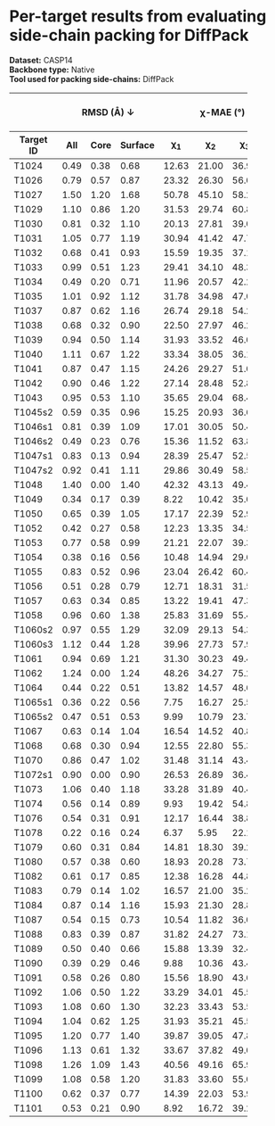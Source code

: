 # Per-target results from evaluating side-chain packing for DiffPack

**Dataset:** CASP14  
**Backbone type:** Native  
**Tool used for packing side-chains:** DiffPack  
<table style="width:85%;">
  <thead>
    <tr>
      <th></th>
      <th colspan="3"><strong>RMSD (Å) ↓</strong></th>
      <th colspan="4"><strong>&chi;-MAE (°) ↓</strong></th>
      <th><strong>RR (%) ↑</strong></th>
      <th colspan="3"><strong>Steric Clashes (#) ↓</strong></th>
    </tr>
    <tr>
      <th><strong>Target ID</strong></th>
      <th><strong>All</strong></th>
      <th><strong>Core</strong></th>
      <th><strong>Surface</strong></th>
      <th>&chi;<sub>1</sub></th>
      <th>&chi;<sub>2</sub></th>
      <th>&chi;<sub>3</sub></th>
      <th>&chi;<sub>4</sub></th>
      <th>&chi;<sub>1-4</sub></th>
      <th>100%</th>
      <th>90%</th>
      <th>80%</th>
    </tr>
  </thead>
  <tbody>
    <tr>
      <td>T1024</td>
      <td>0.49</td>
      <td>0.38</td>
      <td>0.68</td>
      <td>12.63</td>
      <td>21.00</td>
      <td>36.95</td>
      <td>42.42</td>
      <td>67.6</td>
      <td>128.0</td>
      <td>40.0</td>
      <td>19.0</td>
    </tr>
    <tr>
      <td>T1026</td>
      <td>0.79</td>
      <td>0.57</td>
      <td>0.87</td>
      <td>23.32</td>
      <td>26.30</td>
      <td>56.06</td>
      <td>73.13</td>
      <td>51.2</td>
      <td>85.0</td>
      <td>30.0</td>
      <td>7.0</td>
    </tr>
    <tr>
      <td>T1027</td>
      <td>1.50</td>
      <td>1.20</td>
      <td>1.68</td>
      <td>50.78</td>
      <td>45.10</td>
      <td>58.21</td>
      <td>50.16</td>
      <td>27.5</td>
      <td>150.0</td>
      <td>43.0</td>
      <td>15.0</td>
    </tr>
    <tr>
      <td>T1029</td>
      <td>1.10</td>
      <td>0.86</td>
      <td>1.20</td>
      <td>31.53</td>
      <td>29.74</td>
      <td>60.86</td>
      <td>53.88</td>
      <td>45.4</td>
      <td>77.0</td>
      <td>38.0</td>
      <td>21.0</td>
    </tr>
    <tr>
      <td>T1030</td>
      <td>0.81</td>
      <td>0.32</td>
      <td>1.10</td>
      <td>20.13</td>
      <td>27.81</td>
      <td>39.04</td>
      <td>62.15</td>
      <td>51.7</td>
      <td>64.0</td>
      <td>9.0</td>
      <td>3.0</td>
    </tr>
    <tr>
      <td>T1031</td>
      <td>1.05</td>
      <td>0.77</td>
      <td>1.19</td>
      <td>30.94</td>
      <td>41.42</td>
      <td>47.70</td>
      <td>23.75</td>
      <td>36.8</td>
      <td>33.0</td>
      <td>4.0</td>
      <td>0.0</td>
    </tr>
    <tr>
      <td>T1032</td>
      <td>0.68</td>
      <td>0.41</td>
      <td>0.93</td>
      <td>15.59</td>
      <td>19.35</td>
      <td>37.13</td>
      <td>76.73</td>
      <td>59.9</td>
      <td>38.0</td>
      <td>7.0</td>
      <td>2.0</td>
    </tr>
    <tr>
      <td>T1033</td>
      <td>0.99</td>
      <td>0.51</td>
      <td>1.23</td>
      <td>29.41</td>
      <td>34.10</td>
      <td>48.37</td>
      <td>55.19</td>
      <td>47.9</td>
      <td>38.0</td>
      <td>11.0</td>
      <td>3.0</td>
    </tr>
    <tr>
      <td>T1034</td>
      <td>0.49</td>
      <td>0.20</td>
      <td>0.71</td>
      <td>11.96</td>
      <td>20.57</td>
      <td>42.24</td>
      <td>47.24</td>
      <td>64.5</td>
      <td>28.0</td>
      <td>7.0</td>
      <td>3.0</td>
    </tr>
    <tr>
      <td>T1035</td>
      <td>1.01</td>
      <td>0.92</td>
      <td>1.12</td>
      <td>31.78</td>
      <td>34.98</td>
      <td>47.03</td>
      <td>63.38</td>
      <td>45.3</td>
      <td>25.0</td>
      <td>2.0</td>
      <td>1.0</td>
    </tr>
    <tr>
      <td>T1037</td>
      <td>0.87</td>
      <td>0.62</td>
      <td>1.16</td>
      <td>26.74</td>
      <td>29.18</td>
      <td>54.29</td>
      <td>46.98</td>
      <td>45.9</td>
      <td>190.0</td>
      <td>42.0</td>
      <td>10.0</td>
    </tr>
    <tr>
      <td>T1038</td>
      <td>0.68</td>
      <td>0.32</td>
      <td>0.90</td>
      <td>22.50</td>
      <td>27.97</td>
      <td>46.21</td>
      <td>65.46</td>
      <td>58.6</td>
      <td>56.0</td>
      <td>8.0</td>
      <td>0.0</td>
    </tr>
    <tr>
      <td>T1039</td>
      <td>0.94</td>
      <td>0.50</td>
      <td>1.14</td>
      <td>31.93</td>
      <td>33.52</td>
      <td>46.05</td>
      <td>41.24</td>
      <td>40.4</td>
      <td>95.0</td>
      <td>17.0</td>
      <td>4.0</td>
    </tr>
    <tr>
      <td>T1040</td>
      <td>1.11</td>
      <td>0.67</td>
      <td>1.22</td>
      <td>33.34</td>
      <td>38.05</td>
      <td>36.11</td>
      <td>78.45</td>
      <td>34.5</td>
      <td>40.0</td>
      <td>8.0</td>
      <td>2.0</td>
    </tr>
    <tr>
      <td>T1041</td>
      <td>0.87</td>
      <td>0.47</td>
      <td>1.15</td>
      <td>24.26</td>
      <td>29.27</td>
      <td>51.00</td>
      <td>49.91</td>
      <td>50.2</td>
      <td>94.0</td>
      <td>9.0</td>
      <td>3.0</td>
    </tr>
    <tr>
      <td>T1042</td>
      <td>0.90</td>
      <td>0.46</td>
      <td>1.22</td>
      <td>27.14</td>
      <td>28.48</td>
      <td>52.83</td>
      <td>50.46</td>
      <td>48.8</td>
      <td>105.0</td>
      <td>20.0</td>
      <td>7.0</td>
    </tr>
    <tr>
      <td>T1043</td>
      <td>0.95</td>
      <td>0.53</td>
      <td>1.10</td>
      <td>35.65</td>
      <td>29.04</td>
      <td>68.43</td>
      <td>65.18</td>
      <td>38.3</td>
      <td>60.0</td>
      <td>7.0</td>
      <td>0.0</td>
    </tr>
    <tr>
      <td>T1045s2</td>
      <td>0.59</td>
      <td>0.35</td>
      <td>0.96</td>
      <td>15.25</td>
      <td>20.93</td>
      <td>36.64</td>
      <td>49.44</td>
      <td>64.9</td>
      <td>37.0</td>
      <td>5.0</td>
      <td>2.0</td>
    </tr>
    <tr>
      <td>T1046s1</td>
      <td>0.81</td>
      <td>0.39</td>
      <td>1.09</td>
      <td>17.01</td>
      <td>30.05</td>
      <td>50.43</td>
      <td>44.72</td>
      <td>68.7</td>
      <td>21.0</td>
      <td>5.0</td>
      <td>1.0</td>
    </tr>
    <tr>
      <td>T1046s2</td>
      <td>0.49</td>
      <td>0.23</td>
      <td>0.76</td>
      <td>15.36</td>
      <td>11.52</td>
      <td>63.84</td>
      <td>52.59</td>
      <td>76.0</td>
      <td>25.0</td>
      <td>6.0</td>
      <td>1.0</td>
    </tr>
    <tr>
      <td>T1047s1</td>
      <td>0.83</td>
      <td>0.13</td>
      <td>0.94</td>
      <td>28.39</td>
      <td>25.47</td>
      <td>52.59</td>
      <td>58.83</td>
      <td>54.4</td>
      <td>75.0</td>
      <td>10.0</td>
      <td>2.0</td>
    </tr>
    <tr>
      <td>T1047s2</td>
      <td>0.92</td>
      <td>0.41</td>
      <td>1.11</td>
      <td>29.86</td>
      <td>30.49</td>
      <td>58.56</td>
      <td>82.19</td>
      <td>51.0</td>
      <td>99.0</td>
      <td>12.0</td>
      <td>2.0</td>
    </tr>
    <tr>
      <td>T1048</td>
      <td>1.40</td>
      <td>0.00</td>
      <td>1.40</td>
      <td>42.32</td>
      <td>43.13</td>
      <td>49.42</td>
      <td>73.41</td>
      <td>18.0</td>
      <td>10.0</td>
      <td>0.0</td>
      <td>0.0</td>
    </tr>
    <tr>
      <td>T1049</td>
      <td>0.34</td>
      <td>0.17</td>
      <td>0.39</td>
      <td>8.22</td>
      <td>10.42</td>
      <td>35.03</td>
      <td>67.34</td>
      <td>84.5</td>
      <td>33.0</td>
      <td>9.0</td>
      <td>0.0</td>
    </tr>
    <tr>
      <td>T1050</td>
      <td>0.65</td>
      <td>0.39</td>
      <td>1.05</td>
      <td>17.17</td>
      <td>22.39</td>
      <td>52.94</td>
      <td>62.70</td>
      <td>65.4</td>
      <td>210.0</td>
      <td>45.0</td>
      <td>11.0</td>
    </tr>
    <tr>
      <td>T1052</td>
      <td>0.42</td>
      <td>0.27</td>
      <td>0.58</td>
      <td>12.23</td>
      <td>13.35</td>
      <td>34.57</td>
      <td>38.66</td>
      <td>81.2</td>
      <td>187.0</td>
      <td>48.0</td>
      <td>20.0</td>
    </tr>
    <tr>
      <td>T1053</td>
      <td>0.77</td>
      <td>0.58</td>
      <td>0.99</td>
      <td>21.21</td>
      <td>22.07</td>
      <td>39.38</td>
      <td>59.59</td>
      <td>53.8</td>
      <td>266.0</td>
      <td>61.0</td>
      <td>22.0</td>
    </tr>
    <tr>
      <td>T1054</td>
      <td>0.38</td>
      <td>0.16</td>
      <td>0.56</td>
      <td>10.48</td>
      <td>14.94</td>
      <td>29.60</td>
      <td>55.87</td>
      <td>77.8</td>
      <td>17.0</td>
      <td>0.0</td>
      <td>0.0</td>
    </tr>
    <tr>
      <td>T1055</td>
      <td>0.83</td>
      <td>0.52</td>
      <td>0.96</td>
      <td>23.04</td>
      <td>26.42</td>
      <td>60.42</td>
      <td>51.66</td>
      <td>54.9</td>
      <td>156.0</td>
      <td>40.0</td>
      <td>14.0</td>
    </tr>
    <tr>
      <td>T1056</td>
      <td>0.51</td>
      <td>0.28</td>
      <td>0.79</td>
      <td>12.71</td>
      <td>18.31</td>
      <td>31.57</td>
      <td>58.21</td>
      <td>68.1</td>
      <td>42.0</td>
      <td>11.0</td>
      <td>3.0</td>
    </tr>
    <tr>
      <td>T1057</td>
      <td>0.63</td>
      <td>0.34</td>
      <td>0.85</td>
      <td>13.22</td>
      <td>19.41</td>
      <td>47.32</td>
      <td>57.29</td>
      <td>61.1</td>
      <td>86.0</td>
      <td>23.0</td>
      <td>6.0</td>
    </tr>
    <tr>
      <td>T1058</td>
      <td>0.96</td>
      <td>0.60</td>
      <td>1.38</td>
      <td>25.83</td>
      <td>31.69</td>
      <td>55.46</td>
      <td>49.74</td>
      <td>50.2</td>
      <td>234.0</td>
      <td>79.0</td>
      <td>46.0</td>
    </tr>
    <tr>
      <td>T1060s2</td>
      <td>0.97</td>
      <td>0.55</td>
      <td>1.29</td>
      <td>32.09</td>
      <td>29.13</td>
      <td>54.32</td>
      <td>53.94</td>
      <td>46.7</td>
      <td>179.0</td>
      <td>30.0</td>
      <td>4.0</td>
    </tr>
    <tr>
      <td>T1060s3</td>
      <td>1.12</td>
      <td>0.44</td>
      <td>1.28</td>
      <td>39.96</td>
      <td>27.73</td>
      <td>57.96</td>
      <td>59.58</td>
      <td>40.6</td>
      <td>59.0</td>
      <td>17.0</td>
      <td>8.0</td>
    </tr>
    <tr>
      <td>T1061</td>
      <td>0.94</td>
      <td>0.69</td>
      <td>1.21</td>
      <td>31.30</td>
      <td>30.23</td>
      <td>49.42</td>
      <td>57.43</td>
      <td>50.3</td>
      <td>538.0</td>
      <td>125.0</td>
      <td>39.0</td>
    </tr>
    <tr>
      <td>T1062</td>
      <td>1.24</td>
      <td>0.00</td>
      <td>1.24</td>
      <td>48.26</td>
      <td>34.27</td>
      <td>75.27</td>
      <td>51.08</td>
      <td>35.7</td>
      <td>7.0</td>
      <td>0.0</td>
      <td>0.0</td>
    </tr>
    <tr>
      <td>T1064</td>
      <td>0.44</td>
      <td>0.22</td>
      <td>0.51</td>
      <td>13.82</td>
      <td>14.57</td>
      <td>48.63</td>
      <td>72.82</td>
      <td>76.9</td>
      <td>29.0</td>
      <td>6.0</td>
      <td>0.0</td>
    </tr>
    <tr>
      <td>T1065s1</td>
      <td>0.36</td>
      <td>0.22</td>
      <td>0.56</td>
      <td>7.75</td>
      <td>16.27</td>
      <td>25.54</td>
      <td>42.29</td>
      <td>79.6</td>
      <td>9.0</td>
      <td>0.0</td>
      <td>0.0</td>
    </tr>
    <tr>
      <td>T1065s2</td>
      <td>0.47</td>
      <td>0.51</td>
      <td>0.53</td>
      <td>9.99</td>
      <td>10.79</td>
      <td>23.79</td>
      <td>50.32</td>
      <td>81.0</td>
      <td>43.0</td>
      <td>18.0</td>
      <td>11.0</td>
    </tr>
    <tr>
      <td>T1067</td>
      <td>0.63</td>
      <td>0.14</td>
      <td>1.04</td>
      <td>16.54</td>
      <td>14.52</td>
      <td>40.89</td>
      <td>65.14</td>
      <td>71.0</td>
      <td>40.0</td>
      <td>7.0</td>
      <td>0.0</td>
    </tr>
    <tr>
      <td>T1068</td>
      <td>0.68</td>
      <td>0.30</td>
      <td>0.94</td>
      <td>12.55</td>
      <td>22.80</td>
      <td>55.32</td>
      <td>62.64</td>
      <td>71.7</td>
      <td>40.0</td>
      <td>8.0</td>
      <td>2.0</td>
    </tr>
    <tr>
      <td>T1070</td>
      <td>0.86</td>
      <td>0.47</td>
      <td>1.02</td>
      <td>31.48</td>
      <td>31.14</td>
      <td>43.41</td>
      <td>38.20</td>
      <td>51.9</td>
      <td>187.0</td>
      <td>70.0</td>
      <td>45.0</td>
    </tr>
    <tr>
      <td>T1072s1</td>
      <td>0.90</td>
      <td>0.00</td>
      <td>0.90</td>
      <td>26.53</td>
      <td>26.89</td>
      <td>36.40</td>
      <td>51.43</td>
      <td>47.8</td>
      <td>11.0</td>
      <td>3.0</td>
      <td>1.0</td>
    </tr>
    <tr>
      <td>T1073</td>
      <td>1.06</td>
      <td>0.40</td>
      <td>1.18</td>
      <td>33.28</td>
      <td>31.89</td>
      <td>40.44</td>
      <td>93.50</td>
      <td>48.1</td>
      <td>32.0</td>
      <td>14.0</td>
      <td>3.0</td>
    </tr>
    <tr>
      <td>T1074</td>
      <td>0.56</td>
      <td>0.14</td>
      <td>0.89</td>
      <td>9.93</td>
      <td>19.42</td>
      <td>54.85</td>
      <td>41.83</td>
      <td>70.3</td>
      <td>17.0</td>
      <td>5.0</td>
      <td>0.0</td>
    </tr>
    <tr>
      <td>T1076</td>
      <td>0.54</td>
      <td>0.31</td>
      <td>0.91</td>
      <td>12.17</td>
      <td>16.44</td>
      <td>38.85</td>
      <td>47.66</td>
      <td>74.9</td>
      <td>121.0</td>
      <td>18.0</td>
      <td>5.0</td>
    </tr>
    <tr>
      <td>T1078</td>
      <td>0.22</td>
      <td>0.16</td>
      <td>0.24</td>
      <td>6.37</td>
      <td>5.95</td>
      <td>22.18</td>
      <td>55.29</td>
      <td>91.3</td>
      <td>23.0</td>
      <td>3.0</td>
      <td>0.0</td>
    </tr>
    <tr>
      <td>T1079</td>
      <td>0.60</td>
      <td>0.31</td>
      <td>0.84</td>
      <td>14.81</td>
      <td>18.30</td>
      <td>39.27</td>
      <td>67.62</td>
      <td>69.0</td>
      <td>148.0</td>
      <td>35.0</td>
      <td>12.0</td>
    </tr>
    <tr>
      <td>T1080</td>
      <td>0.57</td>
      <td>0.38</td>
      <td>0.60</td>
      <td>18.93</td>
      <td>20.28</td>
      <td>73.75</td>
      <td>37.70</td>
      <td>70.4</td>
      <td>15.0</td>
      <td>0.0</td>
      <td>0.0</td>
    </tr>
    <tr>
      <td>T1082</td>
      <td>0.61</td>
      <td>0.17</td>
      <td>0.85</td>
      <td>12.38</td>
      <td>16.28</td>
      <td>44.88</td>
      <td>39.21</td>
      <td>65.7</td>
      <td>13.0</td>
      <td>3.0</td>
      <td>1.0</td>
    </tr>
    <tr>
      <td>T1083</td>
      <td>0.79</td>
      <td>0.14</td>
      <td>1.02</td>
      <td>16.57</td>
      <td>21.00</td>
      <td>35.22</td>
      <td>61.83</td>
      <td>60.8</td>
      <td>40.0</td>
      <td>19.0</td>
      <td>12.0</td>
    </tr>
    <tr>
      <td>T1084</td>
      <td>0.87</td>
      <td>0.14</td>
      <td>1.16</td>
      <td>15.93</td>
      <td>21.30</td>
      <td>28.86</td>
      <td>72.47</td>
      <td>64.6</td>
      <td>8.0</td>
      <td>0.0</td>
      <td>0.0</td>
    </tr>
    <tr>
      <td>T1087</td>
      <td>0.54</td>
      <td>0.15</td>
      <td>0.73</td>
      <td>10.54</td>
      <td>11.82</td>
      <td>36.00</td>
      <td>39.92</td>
      <td>66.2</td>
      <td>13.0</td>
      <td>5.0</td>
      <td>3.0</td>
    </tr>
    <tr>
      <td>T1088</td>
      <td>0.83</td>
      <td>0.39</td>
      <td>0.87</td>
      <td>31.82</td>
      <td>24.27</td>
      <td>73.15</td>
      <td>57.01</td>
      <td>68.1</td>
      <td>72.0</td>
      <td>11.0</td>
      <td>2.0</td>
    </tr>
    <tr>
      <td>T1089</td>
      <td>0.50</td>
      <td>0.40</td>
      <td>0.66</td>
      <td>15.88</td>
      <td>13.39</td>
      <td>32.48</td>
      <td>44.92</td>
      <td>71.4</td>
      <td>121.0</td>
      <td>20.0</td>
      <td>6.0</td>
    </tr>
    <tr>
      <td>T1090</td>
      <td>0.39</td>
      <td>0.29</td>
      <td>0.46</td>
      <td>9.88</td>
      <td>10.36</td>
      <td>43.40</td>
      <td>32.42</td>
      <td>81.2</td>
      <td>55.0</td>
      <td>20.0</td>
      <td>8.0</td>
    </tr>
    <tr>
      <td>T1091</td>
      <td>0.58</td>
      <td>0.26</td>
      <td>0.80</td>
      <td>15.56</td>
      <td>18.90</td>
      <td>43.66</td>
      <td>48.06</td>
      <td>66.7</td>
      <td>94.0</td>
      <td>23.0</td>
      <td>9.0</td>
    </tr>
    <tr>
      <td>T1092</td>
      <td>1.06</td>
      <td>0.50</td>
      <td>1.22</td>
      <td>33.29</td>
      <td>34.01</td>
      <td>45.58</td>
      <td>76.68</td>
      <td>45.1</td>
      <td>142.0</td>
      <td>28.0</td>
      <td>13.0</td>
    </tr>
    <tr>
      <td>T1093</td>
      <td>1.08</td>
      <td>0.60</td>
      <td>1.30</td>
      <td>32.23</td>
      <td>33.43</td>
      <td>53.52</td>
      <td>58.46</td>
      <td>45.7</td>
      <td>332.0</td>
      <td>90.0</td>
      <td>35.0</td>
    </tr>
    <tr>
      <td>T1094</td>
      <td>1.04</td>
      <td>0.62</td>
      <td>1.25</td>
      <td>31.93</td>
      <td>35.21</td>
      <td>45.50</td>
      <td>59.87</td>
      <td>44.9</td>
      <td>231.0</td>
      <td>52.0</td>
      <td>13.0</td>
    </tr>
    <tr>
      <td>T1095</td>
      <td>1.20</td>
      <td>0.77</td>
      <td>1.40</td>
      <td>39.87</td>
      <td>39.05</td>
      <td>47.87</td>
      <td>65.51</td>
      <td>37.7</td>
      <td>307.0</td>
      <td>65.0</td>
      <td>20.0</td>
    </tr>
    <tr>
      <td>T1096</td>
      <td>1.13</td>
      <td>0.61</td>
      <td>1.32</td>
      <td>33.67</td>
      <td>37.82</td>
      <td>49.03</td>
      <td>60.87</td>
      <td>43.9</td>
      <td>224.0</td>
      <td>42.0</td>
      <td>9.0</td>
    </tr>
    <tr>
      <td>T1098</td>
      <td>1.26</td>
      <td>1.09</td>
      <td>1.43</td>
      <td>40.56</td>
      <td>49.16</td>
      <td>65.93</td>
      <td>37.01</td>
      <td>35.8</td>
      <td>725.0</td>
      <td>332.0</td>
      <td>151.0</td>
    </tr>
    <tr>
      <td>T1099</td>
      <td>1.08</td>
      <td>0.58</td>
      <td>1.20</td>
      <td>31.83</td>
      <td>33.60</td>
      <td>55.08</td>
      <td>41.03</td>
      <td>44.0</td>
      <td>85.0</td>
      <td>24.0</td>
      <td>3.0</td>
    </tr>
    <tr>
      <td>T1100</td>
      <td>0.62</td>
      <td>0.37</td>
      <td>0.77</td>
      <td>14.39</td>
      <td>22.03</td>
      <td>53.98</td>
      <td>54.28</td>
      <td>61.6</td>
      <td>63.0</td>
      <td>11.0</td>
      <td>2.0</td>
    </tr>
    <tr>
      <td>T1101</td>
      <td>0.53</td>
      <td>0.21</td>
      <td>0.90</td>
      <td>8.92</td>
      <td>16.72</td>
      <td>39.24</td>
      <td>45.70</td>
      <td>76.1</td>
      <td>50.0</td>
      <td>7.0</td>
      <td>0.0</td>
    </tr>
  </tbody>
</table>